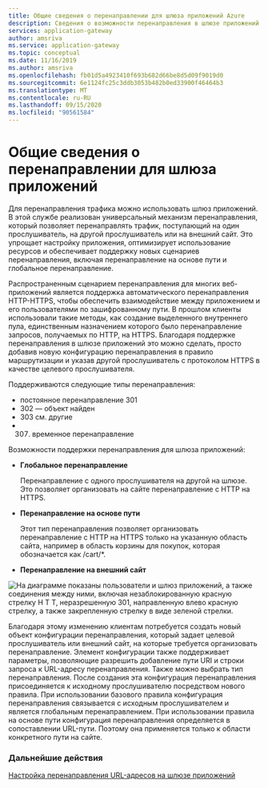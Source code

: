 ```yaml
---
title: Общие сведения о перенаправлении для шлюза приложений Azure
description: Сведения о возможности перенаправления в шлюзе приложений Azure для перенаправления трафика, полученного одним прослушивателем, в другой прослушиватель или на внешний сайт.
services: application-gateway
author: amsriva
ms.service: application-gateway
ms.topic: conceptual
ms.date: 11/16/2019
ms.author: amsriva
ms.openlocfilehash: fb01d5a4923410f693b682d66be8d5d09f9019d0
ms.sourcegitcommit: 6e1124fc25c3ddb3053b482b0ed33900f46464b3
ms.translationtype: MT
ms.contentlocale: ru-RU
ms.lasthandoff: 09/15/2020
ms.locfileid: "90561584"
---
```

# <a name="application-gateway-redirect-overview"></a>Общие сведения о перенаправлении для шлюза приложений

Для перенаправления трафика можно использовать шлюз приложений.  В этой службе реализован универсальный механизм перенаправления, который позволяет перенаправлять трафик, поступающий на один прослушиватель, на другой прослушиватель или на внешний сайт. Это упрощает настройку приложения, оптимизирует использование ресурсов и обеспечивает поддержку новых сценариев перенаправления, включая перенаправление на основе пути и глобальное перенаправление.

Распространенным сценарием перенаправления для многих веб-приложений является поддержка автоматического перенаправления HTTP-HTTPS, чтобы обеспечить взаимодействие между приложением и его пользователями по зашифрованному пути. В прошлом клиенты использовали такие методы, как создание выделенного внутреннего пула, единственным назначением которого было перенаправление запросов, получаемых по HTTP, на HTTPS. Благодаря поддержке перенаправления в шлюзе приложений это можно сделать, просто добавив новую конфигурацию перенаправления в правило маршрутизации и указав другой прослушиватель с протоколом HTTPS в качестве целевого прослушивателя.

Поддерживаются следующие типы перенаправления:

- постоянное перенаправление 301
- 302 — объект найден
- 303 см. другие
- 307. временное перенаправление

Возможности поддержки перенаправления для шлюза приложений:

-  **Глобальное перенаправление**

   Перенаправление с одного прослушивателя на другой на шлюзе. Это позволяет организовать на сайте перенаправление с HTTP на HTTPS.
- **Перенаправление на основе пути**

   Этот тип перенаправления позволяет организовать перенаправление с HTTP на HTTPS только на указанную область сайта, например в область корзины для покупок, которая обозначается как /cart/*.
- **Перенаправление на внешний сайт**

![На диаграмме показаны пользователи и шлюз приложений, а также соединения между ними, включая незаблокированную красную стрелку H T T, неразрешенную 301, направленную влево красную стрелку, а также закрепленную стрелку в виде зеленой стрелки.](./media/redirect-overview/redirect.png)

Благодаря этому изменению клиентам потребуется создать новый объект конфигурации перенаправления, который задает целевой прослушиватель или внешний сайт, на которые требуется организовать перенаправление. Элемент конфигурации также поддерживает параметры, позволяющие разрешить добавление пути URI и строки запроса к URL-адресу перенаправления. Также можно выбрать тип перенаправления. После создания эта конфигурация перенаправления присоединяется к исходному прослушивателю посредством нового правила. При использовании базового правила конфигурация перенаправления связывается с исходным прослушивателем и является глобальным перенаправлением. При использовании правила на основе пути конфигурация перенаправления определяется в сопоставлении URL-пути. Поэтому она применяется только к области конкретного пути на сайте.

### <a name="next-steps"></a>Дальнейшие действия

[Настройка перенаправления URL-адресов на шлюзе приложений](tutorial-url-redirect-powershell.md)
